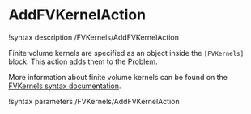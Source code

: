 # AddFVKernelAction

!syntax description /FVKernels/AddFVKernelAction

Finite volume kernels are specified as an object inside the `[FVKernels]` block.
This action adds them to the [Problem](syntax/Problem/index.md).

More information about finite volume kernels can be found on the
[FVKernels syntax documentation](syntax/FVKernels/index.md).

!syntax parameters /FVKernels/AddFVKernelAction
